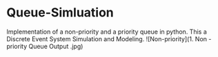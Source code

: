 # Queue-Simluation
Implementation of a non-priority and a priority queue in python. This a Discrete Event System Simulation and Modeling.
![Non-priority](1. Non - priority Queue Output .jpg)
